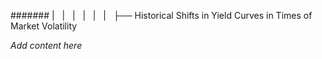 ####### |   |   |   |   |   |   ├── Historical Shifts in Yield Curves in Times of Market Volatility

*Add content here*